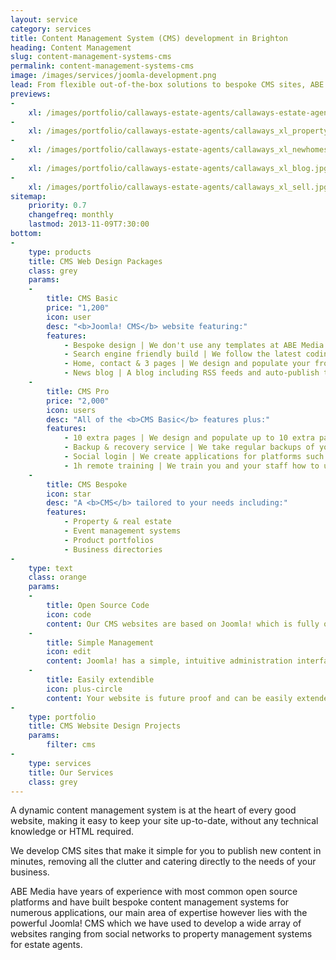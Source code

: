 ```yaml
---
layout: service
category: services
title: Content Management System (CMS) development in Brighton
heading: Content Management
slug: content-management-systems-cms
permalink: content-management-systems-cms
image: /images/services/joomla-development.png
lead: From flexible out-of-the-box solutions to bespoke CMS sites, ABE Media are experts at developing innovative, content-driven websites with the popular Joomla CMS.
previews:
-
    xl: /images/portfolio/callaways-estate-agents/callaways-estate-agents-homepage_xl.jpg
-
    xl: /images/portfolio/callaways-estate-agents/callaways_xl_property.jpg
-
    xl: /images/portfolio/callaways-estate-agents/callaways_xl_newhomes.jpg
-
    xl: /images/portfolio/callaways-estate-agents/callaways_xl_blog.jpg
-
    xl: /images/portfolio/callaways-estate-agents/callaways_xl_sell.jpg
sitemap:
    priority: 0.7
    changefreq: monthly
    lastmod: 2013-11-09T7:30:00
bottom:
-
    type: products
    title: CMS Web Design Packages
    class: grey
    params:
    -
        title: CMS Basic
        price: "1,200"
        icon: user
        desc: "<b>Joomla! CMS</b> website featuring:"
        features: 
            - Bespoke design | We don't use any templates at ABE Media but create the design from scratch according to your specifications.
            - Search engine friendly build | We follow the latest coding standards, implement search engine friendly URLs and create an XML sitemap which is submitted to Google.
            - Home, contact & 3 pages | We design and populate your front page, contact page and 3 extra pages.
            - News blog | A blog including RSS feeds and auto-publish to social platforms such as Facebook & Twitter.
    -
        title: CMS Pro
        price: "2,000"
        icon: users
        desc: "All of the <b>CMS Basic</b> features plus:"
        features: 
            - 10 extra pages | We design and populate up to 10 extra pages.
            - Backup & recovery service | We take regular backups of your site and should your server go down we restore it on a server of your choice at no charge.
            - Social login | We create applications for platforms such as Facebook, Google & LinkedIn to allow your users to sign in with their social profiles without having to enter any data.
            - 1h remote training | We train you and your staff how to use your site.
    -
        title: CMS Bespoke
        icon: star
        desc: "A <b>CMS</b> tailored to your needs including:"
        features: 
            - Property & real estate
            - Event management systems
            - Product portfolios
            - Business directories
-
    type: text
    class: orange
    params:
    -
        title: Open Source Code
        icon: code
        content: Our CMS websites are based on Joomla! which is fully open source and actively developed by a global community of web developers.
    -
        title: Simple Management
        icon: edit
        content: Joomla! has a simple, intuitive administration interface and we strip out all the clutter to ensure updating your site is child's play.
    -
        title: Easily extendible
        icon: plus-circle
        content: Your website is future proof and can be easily extended with custom components & plugins created by our expert Joomla! developers.
-
    type: portfolio
    title: CMS Website Design Projects
    params:
        filter: cms
-
    type: services
    title: Our Services
    class: grey
---
```

A dynamic content management system is at the heart of every good website, making it easy to keep your site up-to-date, without any technical knowledge or HTML required.

We develop CMS sites that make it simple for you to publish new content in minutes, removing all the clutter and catering directly to the needs of your business.

ABE Media have years of experience with most common open source platforms and have built bespoke content management systems for numerous applications, our main area of expertise however lies with the powerful Joomla! CMS which we have used to develop a wide array of websites ranging from social networks to property management systems for estate agents.